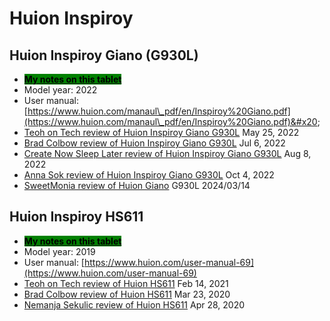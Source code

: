 # Huion Inspiroy

## Huion Inspiroy Giano (G930L)

* [<mark style="background-color:green;">**My notes on this tablet**</mark>](7p-notes-huion-giano-g930l.md)  &#x20;
* Model year: 2022
* User manual: [https://www.huion.com/manaul\_pdf/en/Inspiroy%20Giano.pdf](https://www.huion.com/manaul\_pdf/en/Inspiroy%20Giano.pdf)&#x20;
* [Teoh on Tech review of Huion Inspiroy Giano G930L](https://www.youtube.com/watch?v=2XcP\_Db9e\_w) May 25, 2022
* [Brad Colbow review of Huion Inspiroy Giano G930L](https://www.youtube.com/watch?v=DiRwtSonevY) Jul 6, 2022
* [Create Now Sleep Later review of Huion Inspiroy Giano G930L](https://www.youtube.com/watch?v=CcrTe2J5Ho8) Aug 8, 2022
* [Anna Sok review of Huion Inspiroy Giano G930L](https://www.youtube.com/watch?v=03auOS8lgAE) Oct 4, 2022
* [SweetMonia review of Huion Giano](https://sweetmonia.com/Sweet-Drawing-Blog/huion-inspiroy-giano-graphics-tablet-review-a-large-drawing-area-for-your-heart-content/) G930L 2024/03/14&#x20;

## Huion Inspiroy HS611

* [<mark style="background-color:green;">**My notes on this tablet**</mark>](7p-notes-huion-hs611.md)&#x20;
* Model year: 2019
* User manual: [https://www.huion.com/user-manual-69](https://www.huion.com/user-manual-69)  &#x20;
* [Teoh on Tech review of Huion HS611](https://www.youtube.com/watch?v=1RcUCSL5azU) Feb 14, 2021
* [Brad Colbow review of Huion HS611](https://www.youtube.com/watch?v=IHV7LsbxqsU) Mar 23, 2020&#x20;
* [Nemanja Sekulic review of Huion HS611](https://www.youtube.com/watch?v=WEXXbXDrd-Y) Apr 28, 2020&#x20;
